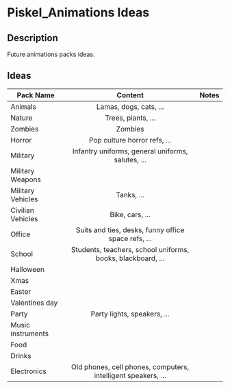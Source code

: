 # Piskel_Animations Ideas

## Description
Future animations packs ideas.

## Ideas
| Pack Name | Content | Notes  |
| --------- |:-------:| ------:|
| Animals | Lamas, dogs, cats, ... |        |
| Nature | Trees, plants, ... |        |
| Zombies | Zombies |  |
| Horror | Pop culture horror refs, ... |  |
| Military | Infantry uniforms, general uniforms, salutes, ... |  |
| Military Weapons |  |  |
| Military Vehicles | Tanks, ... |  |
| Civilian Vehicles | Bike, cars, ... |  |
| Office | Suits and ties, desks, funny office space refs, ... |  |
| School | Students, teachers, school uniforms, books, blackboard, ... |  |
| Halloween |  |  |
| Xmas |  |  |
| Easter |  |  |
| Valentines day |  |  |
| Party | Party lights, speakers, ... |  |
| Music instruments |  |  |
| Food |  |  |
| Drinks |  |  |
| Electronics | Old phones, cell phones, computers, intelligent speakers, ... |  |
